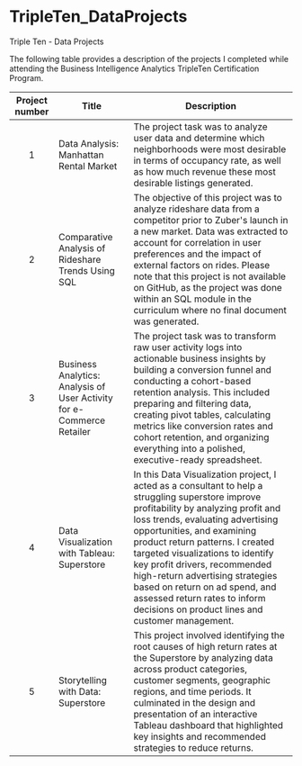 # TripleTen_DataProjects
Triple Ten - Data Projects 

The following table provides a description of the projects I completed while attending the Business Intelligence Analytics TripleTen Certification Program.


| Project number | Title | Description |
| :-----------: | ----------- |----------- |
| 1 | Data Analysis: Manhattan Rental Market | The project task was to analyze user data and determine which neighborhoods were most desirable in terms of occupancy rate, as well as how much revenue these most desirable listings generated. |
| 2 | Comparative Analysis of Rideshare Trends Using SQL | The objective of this project was to analyze rideshare data from a competitor prior to Zuber's launch in a new market. Data was extracted to account for correlation in user preferences and the impact of external factors on rides. Please note that this project is not available on GitHub, as the project was done within an SQL module in the curriculum where no final document was generated.|
| 3 | Business Analytics: Analysis of User Activity for e-Commerce Retailer  | The project task was to transform raw user activity logs into actionable business insights by building a conversion funnel and conducting a cohort-based retention analysis. This included preparing and filtering data, creating pivot tables, calculating metrics like conversion rates and cohort retention, and organizing everything into a polished, executive-ready spreadsheet.  |
| 4 | Data Visualization with Tableau: Superstore | In this Data Visualization project, I acted as a consultant to help a struggling superstore improve profitability by analyzing profit and loss trends, evaluating advertising opportunities, and examining product return patterns. I created targeted visualizations to identify key profit drivers, recommended high-return advertising strategies based on return on ad spend, and assessed return rates to inform decisions on product lines and customer management. |
| 5 | Storytelling with Data: Superstore | This project involved identifying the root causes of high return rates at the Superstore by analyzing data across product categories, customer segments, geographic regions, and time periods. It culminated in the design and presentation of an interactive Tableau dashboard that highlighted key insights and recommended strategies to reduce returns. |
